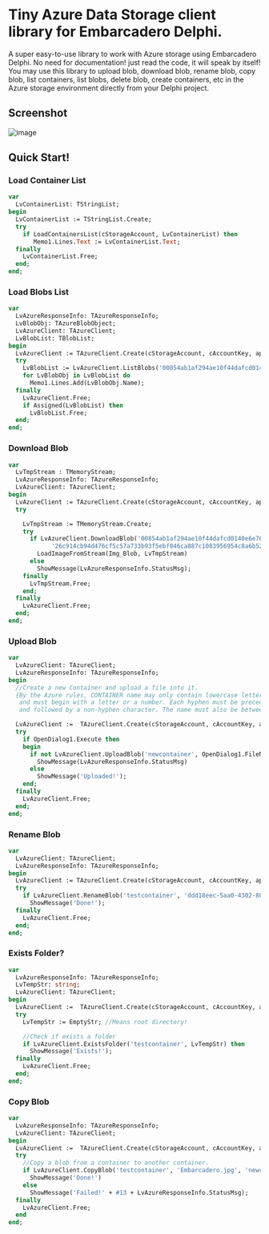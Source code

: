 # Tiny Azure Data Storage client library for Embarcadero Delphi.

A super easy-to-use library to work with Azure storage using Embarcadero Delphi.
No need for documentation! just read the code, it will speak by itself!
You may use this library to upload blob, download blob, rename blob, copy blob, list containers, list blobs, delete blob, create containers, etc in the Azure storage environment directly from your Delphi project.

## Screenshot
![image](https://github.com/AliDehbansiahkarbon/AzureStorageClientLibrary/assets/5601608/a3964219-b0c8-4f24-a77f-62bd2ee3f434)


## Quick Start!

### Load Container List

```pascal
var
  LvContainerList: TStringList;
begin
  LvContainerList := TStringList.Create;
  try
    if LoadContainersList(cStorageAccount, LvContainerList) then
       Memo1.Lines.Text := LvContainerList.Text;
  finally
    LvContainerList.Free;
  end;
end;
```

### Load Blobs List
```pascal
var
  LvAzureResponseInfo: TAzureResponseInfo;
  LvBlobObj: TAzureBlobObject;
  LvAzureClient: TAzureClient;
  LvBlobList: TBlobList;
begin
  LvAzureClient := TAzureClient.Create(cStorageAccount, cAccountKey, apHTTPS);
  try
    LvBlobList := LvAzureClient.ListBlobs('00854ab1af294ae10f44dafcd0140e6e76e43f21b229209a991cad7bf30cac9', EmptyStr, True, LvAzureResponseInfo);
    for LvBlobObj in LvBlobList do
      Memo1.Lines.Add(LvBlobObj.Name);
  finally
    LvAzureClient.Free;
    if Assigned(LvBlobList) then
      LvBlobList.Free;
  end;
end;
```
### Download Blob
```pascal
var
  LvTmpStream : TMemoryStream;
  LvAzureResponseInfo: TAzureResponseInfo;
  LvAzureClient: TAzureClient;
begin
  LvAzureClient := TAzureClient.Create(cStorageAccount, cAccountKey, apHTTPS);
  try

    LvTmpStream := TMemoryStream.Create;
    try
      if LvAzureClient.DownloadBlob('00854ab1af294ae10f44dafcd0140e6e76e43f21b229209a991cad7bf30cac9',
            '26c914cb94d476cf5c57a733b93f5ebf046ca887c1083956954c8a6b520452d', LvAzureResponseInfo, LvTmpStream) then
        LoadImageFromStream(Img_Blob, LvTmpStream)
      else
        ShowMessage(LvAzureResponseInfo.StatusMsg);
    finally
      LvTmpStream.Free;
    end;
  finally
    LvAzureClient.Free;
  end;
end;
```
### Upload Blob
```pascal
var
  LvAzureClient: TAzureClient;
  LvAzureResponseInfo: TAzureResponseInfo;
begin
  //Create a new Container and upload a file into it.
  {By the Azure rules, CONTAINER name may only contain lowercase letters, numbers, and hyphens,
   and must begin with a letter or a number. Each hyphen must be preceded
   and followed by a non-hyphen character. The name must also be between 3 and 63 characters long!}

  LvAzureClient :=  TAzureClient.Create(cStorageAccount, cAccountKey, apHTTPS);
  try
    if OpenDialog1.Execute then
    begin
      if not LvAzureClient.UploadBlob('newcontainer', OpenDialog1.FileName, 'FirstUploadedImage.jpg', LvAzureResponseInfo) then
        ShowMessage(LvAzureResponseInfo.StatusMsg)
      else
        ShowMessage('Uploaded!');
    end;
  finally
    LvAzureClient.Free;
  end;
end;
```
### Rename Blob
```pascal
var
  LvAzureClient: TAzureClient;
  LvAzureResponseInfo: TAzureResponseInfo;
begin
  LvAzureClient := TAzureClient.Create(cStorageAccount, cAccountKey, apHTTPS);
  try
    if LvAzureClient.RenameBlob('testcontainer', 'ddd18eec-5aa0-4302-8046-0e7d6286020f.jpg', 'Embarcadero.jpg', LvAzureResponseInfo) then
      ShowMessage('Done!');
  finally
    LvAzureClient.Free;
  end;
end;
```
### Exists Folder?
```pascal
var
  LvAzureResponseInfo: TAzureResponseInfo;
  LvTempStr: string;
  LvAzureClient: TAzureClient;
begin
  LvAzureClient :=  TAzureClient.Create(cStorageAccount, cAccountKey, apHTTPS);
  try
    LvTempStr := EmptyStr; //Means root directory!

    //Check if exists a folder
    if LvAzureClient.ExistsFolder('testcontainer', LvTempStr) then
      ShowMessage('Exists!');
  finally
    LvAzureClient.Free;
  end;
end;
```
### Copy Blob
```pascal
var
  LvAzureResponseInfo: TAzureResponseInfo;
  LvAzureClient: TAzureClient;
begin
  LvAzureClient :=  TAzureClient.Create(cStorageAccount, cAccountKey, apHTTPS);
  try
    //Copy a blob from a container to another container.
    if LvAzureClient.CopyBlob('testcontainer', 'Embarcadero.jpg', 'newcontainer', 'newEmbarcadero.jpg', LvAzureResponseInfo) then
      ShowMessage('Done!')
    else
      ShowMessage('Failed!' + #13 + LvAzureResponseInfo.StatusMsg);
  finally
    LvAzureClient.Free;
  end
end;
```
